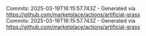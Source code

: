 Commits: 2025-03-19T16:15:57.743Z - Generated via https://github.com/marketplace/actions/artificial-grass
<br>
Commits: 2025-03-19T16:15:57.743Z - Generated via https://github.com/marketplace/actions/artificial-grass
<br>
